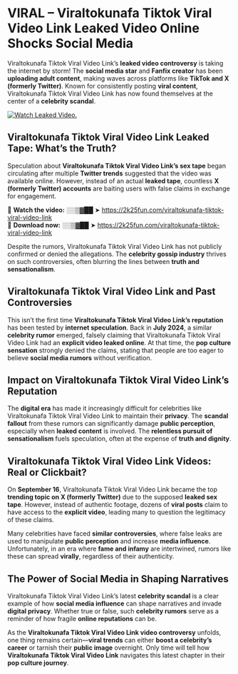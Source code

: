 # VIRAL – Viraltokunafa Tiktok Viral Video Link Leaked Video Online Shocks Social Media 

Viraltokunafa Tiktok Viral Video Link’s **leaked video controversy** is taking the internet by storm! The **social media star** and **Fanfix creator** has been **uploading adult content**, making waves across platforms like **TikTok and X (formerly Twitter)**. Known for consistently posting **viral content**, Viraltokunafa Tiktok Viral Video Link has now found themselves at the center of a **celebrity scandal**.  

[![Watch Leaked Video.](https://miro.medium.com/v2/resize:fit:828/format:webp/1*cilzJN44JGOrTw9NJCrNHA.gif "Watch Leaked Video")](https://2k25fun.com/viraltokunafa-tiktok-viral-video-link)

## **Viraltokunafa Tiktok Viral Video Link Leaked Tape: What’s the Truth?**  
Speculation about **Viraltokunafa Tiktok Viral Video Link’s sex tape** began circulating after multiple **Twitter trends** suggested that the video was available online. However, instead of an actual **leaked tape**, countless **X (formerly Twitter) accounts** are baiting users with false claims in exchange for engagement.  

🔹 **Watch the video:** ░░▒▓██ ➤ https://2k25fun.com/viraltokunafa-tiktok-viral-video-link  
🔹 **Download now:** ░░▒▓██ ➤ https://2k25fun.com/viraltokunafa-tiktok-viral-video-link  

Despite the rumors, Viraltokunafa Tiktok Viral Video Link has not publicly confirmed or denied the allegations. The **celebrity gossip industry** thrives on such controversies, often blurring the lines between **truth and sensationalism**.  

## **Viraltokunafa Tiktok Viral Video Link and Past Controversies**  
This isn’t the first time **Viraltokunafa Tiktok Viral Video Link’s reputation** has been tested by **internet speculation**. Back in **July 2024**, a similar **celebrity rumor** emerged, falsely claiming that Viraltokunafa Tiktok Viral Video Link had an **explicit video leaked online**. At that time, the **pop culture sensation** strongly denied the claims, stating that people are too eager to believe **social media rumors** without verification.  

## **Impact on Viraltokunafa Tiktok Viral Video Link’s Reputation**  
The **digital era** has made it increasingly difficult for celebrities like Viraltokunafa Tiktok Viral Video Link to maintain their **privacy**. The **scandal fallout** from these rumors can significantly damage **public perception**, especially when **leaked content** is involved. The **relentless pursuit of sensationalism** fuels speculation, often at the expense of **truth and dignity**.  

## **Viraltokunafa Tiktok Viral Video Link Videos: Real or Clickbait?**  
On **September 16**, Viraltokunafa Tiktok Viral Video Link became the top **trending topic on X (formerly Twitter)** due to the supposed **leaked sex tape**. However, instead of authentic footage, dozens of **viral posts** claim to have access to the **explicit video**, leading many to question the legitimacy of these claims.  

Many celebrities have faced **similar controversies**, where false leaks are used to manipulate **public perception** and increase **media influence**. Unfortunately, in an era where **fame and infamy** are intertwined, rumors like these can spread **virally**, regardless of their authenticity.  

## **The Power of Social Media in Shaping Narratives**  
Viraltokunafa Tiktok Viral Video Link’s latest **celebrity scandal** is a clear example of how **social media influence** can shape narratives and invade **digital privacy**. Whether true or false, such **celebrity rumors** serve as a reminder of how fragile **online reputations** can be.  

As the **Viraltokunafa Tiktok Viral Video Link video controversy** unfolds, one thing remains certain—**viral trends** can either **boost a celebrity’s career** or tarnish their **public image** overnight. Only time will tell how **Viraltokunafa Tiktok Viral Video Link** navigates this latest chapter in their **pop culture journey**. 